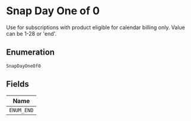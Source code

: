 
# Snap Day One of 0

Use for subscriptions with product eligible for calendar billing only. Value can be 1-28 or 'end'.

## Enumeration

`SnapDayOneOf0`

## Fields

| Name |
|  --- |
| `ENUM_END` |

